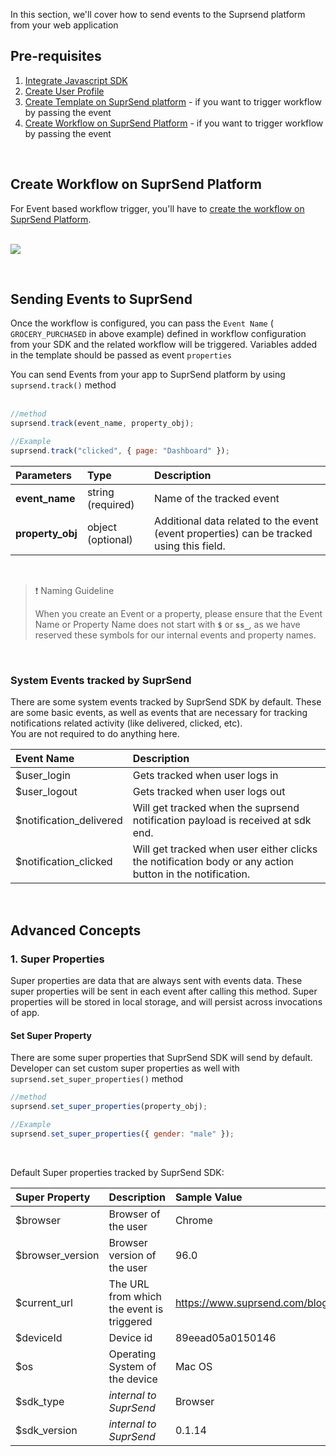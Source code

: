 In this section, we'll cover how to send events to the Suprsend platform from your web application

## Pre-requisites

1. [Integrate Javascript SDK](https://docs.suprsend.com/docs/integrate-javascript-sdk)
2. [Create User Profile](https://docs.suprsend.com/docs/javascript-create-user)
3. [Create Template on SuprSend platform](https://docs.suprsend.com/docs/templates) - if you want to trigger workflow by passing the event
4. [Create Workflow on SuprSend Platform](https://docs.suprsend.com/docs/workflows) - if you want to trigger workflow by passing the event

<br>

## Create Workflow on SuprSend Platform

For Event based workflow trigger, you'll have to [create the workflow on SuprSend Platform](https://docs.suprsend.com/docs/workflows).  
<br>

![](https://files.readme.io/d95d579-Frame_2.png)

<br>

## Sending Events to SuprSend

Once the workflow is configured, you can pass the `Event Name` ( `GROCERY_PURCHASED` in above example) defined in workflow configuration from your SDK and the related workflow will be triggered. Variables added in the template should be passed as event `properties`

You can send Events from your app to SuprSend platform by using `suprsend.track()` method  
<br>

```javascript
//method
suprsend.track(event_name, property_obj);

//Example
suprsend.track("clicked", { page: "Dashboard" });
```

| Parameters       | Type              | Description                                                                              |
| :--------------- | :---------------- | :--------------------------------------------------------------------------------------- |
| **event_name**   | string (required) | Name of the tracked event                                                                |
| **property_obj** | object (optional) | Additional data related to the event (event properties) can be tracked using this field. |

<br>

> ❗️ Naming Guideline
>
> When you create an Event or a property, please ensure that the Event Name or Property Name does not start with **`$`** or **`ss_`**, as we have reserved these symbols for our internal events and property names.

<br>

### System Events tracked by SuprSend

There are some system events tracked by SuprSend SDK by default. These are some basic events, as well as events that are necessary for tracking notifications related activity (like delivered, clicked, etc).  
You are not required to do anything here.

| Event Name              | Description                                                                                              |
| :---------------------- | :------------------------------------------------------------------------------------------------------- |
| $user_login             | Gets tracked when user logs in                                                                           |
| $user_logout            | Gets tracked when user logs out                                                                          |
| $notification_delivered | Will get tracked when the suprsend notification payload is received at sdk end.                          |
| $notification_clicked   | Will get tracked when user either clicks the notification body or any action button in the notification. |

<br>

## Advanced Concepts

### 1\. Super Properties

Super properties are data that are always sent with events data. These super properties will be sent in each event after calling this method. Super properties will be stored in local storage, and will persist across invocations of app.

#### Set Super Property

There are some super properties that SuprSend SDK will send by default. Developer can set custom super properties as well with `suprsend.set_super_properties()` method

```javascript
//method
suprsend.set_super_properties(property_obj);

//Example
suprsend.set_super_properties({ gender: "male" });
```

<br>

Default Super properties tracked by SuprSend SDK:

| Super Property   | Description                               | Sample Value                    |
| :--------------- | :---------------------------------------- | :------------------------------ |
| $browser         | Browser of the user                       | Chrome                          |
| $browser_version | Browser version of the user               | 96.0                            |
| $current_url     | The URL from which the event is triggered | <https://www.suprsend.com/blog> |
| $deviceId        | Device id                                 | 89eead05a0150146                |
| $os              | Operating System of the device            | Mac OS                          |
| $sdk_type        | _internal to SuprSend_                    | Browser                         |
| $sdk_version     | _internal to SuprSend_                    | 0.1.14                          |

<br>
